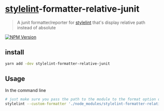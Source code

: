 # [stylelint](https://stylelint.io/)-formatter-relative-junit
> A junit formatter/reporter for [stylelint](https://stylelint.io/) that's display relative path instead of absolute

[![NPM Version](http://img.shields.io/npm/v/stylelint-formatter-relative-junit.svg?style=flat)](https://npmjs.org/package/stylelint-formatter-relative-junit)

## install

```bash
yarn add -dev stylelint-formatter-relative-junit
```

## Usage

In the command line

```bash
# just make sure you pass the path to the module to the format option of stylelint
stylelint --custom-formatter './node_modules/stylelint-formatter-relative-junit'
```
